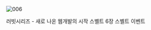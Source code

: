 ![006](https://github.com/user-attachments/assets/9582b1cf-6671-4e0d-a934-1e8e1782a402)

러빗시리즈 - 새로 나온 웹개발의 시작 스벨트
6장 스벨트 이벤트
